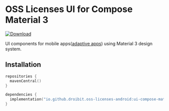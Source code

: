 # OSS Licenses UI for Compose Material 3

[![Download](https://img.shields.io/maven-central/v/io.github.droibit.oss-licenses-android/ui-compose-material3/0.9.0)](https://central.sonatype.com/artifact/io.github.droibit.oss-licenses-android/ui-compose-material3/0.9.0)

UI components for mobile apps([adaptive apps](https://developer.android.com/adaptive-apps)) using Material 3 design system.

## Installation

```kotlin
repositories {
  mavenCentral()
}

dependencies {
  implementation("io.github.droibit.oss-licenses-android:ui-compose-material3:<version>")
}
```

